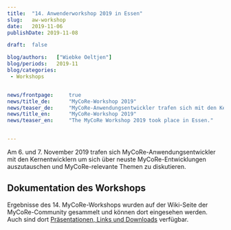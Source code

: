 ```yaml
---
title:  "14. Anwenderworkshop 2019 in Essen"
slug: 	aw-workshop
date:   2019-11-06
publishDate: 2019-11-08

draft: 	false

blog/authors: 	["Wiebke Oeltjen"]
blog/periods: 	2019-11
blog/categories:
 - Workshops


news/frontpage: 	true
news/title_de: 		"MyCoRe-Workshop 2019"
news/teaser_de: 	"MyCoRe-Anwendungsentwickler trafen sich mit den Kernentwicklern in Essen."
news/title_en: 		"MyCoRe-Workshop 2019"
news/teaser_en:	 	"The MyCoRe Workshop 2019 took place in Essen."


---
```

<p>
  Am 6. und 7. November 2019 trafen sich MyCoRe-Anwendungsentwickler mit den Kernentwicklern um sich über
  neuste MyCoRe-Entwicklungen auszutauschen und MyCoRe-relevante Themen zu diskutieren.
</p>

<!--more--> 
<div>
  <h2>Dokumentation des Workshops</h2>
  <p>
  Ergebnisse des 14. MyCoRe-Workshops wurden auf der Wiki-Seite der MyCoRe-Community gesammelt und können dort eingesehen werden. Auch sind dort <a href="https://cmswiki.rrz.uni-hamburg.de/hummel/MyCoRe/Organisation/AnwenderWorkshop2019">Präsentationen, Links und Downloads</a> verfügbar.
  </p>
</div>
